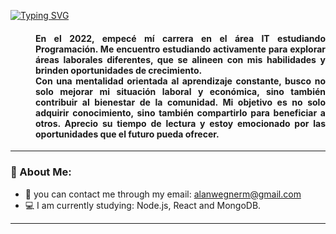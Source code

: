 [![Typing SVG](https://readme-typing-svg.demolab.com?font=Fira+Code&pause=1000&color=F7380C&random=false&width=435&lines=Hello+dear!+My+name+is+Alan+😄)](https://git.io/typing-svg)

   <div id="header" align="justify">
      <h4>
         <dd>En el 2022, empecé mí carrera en el área IT estudiando Programación. Me encuentro estudiando activamente para explorar áreas laborales diferentes, que se alineen con mis habilidades y brinden oportunidades de crecimiento.</dd>
         <dd>Con una mentalidad orientada al aprendizaje constante, busco no solo mejorar mi situación laboral y económica, sino también contribuir al bienestar de la comunidad. Mi objetivo es no solo adquirir conocimiento, sino también compartirlo para beneficiar a                    otros. Aprecio su tiempo de lectura y estoy emocionado por las oportunidades que el futuro pueda ofrecer.</dd>
      </h4>
   </div>

---
### :floppy_disk: About Me:
- :email: you can contact me through my email: alanwegnerm@gmail.com
- :computer: I am currently studying: Node.js, React and MongoDB.
---

